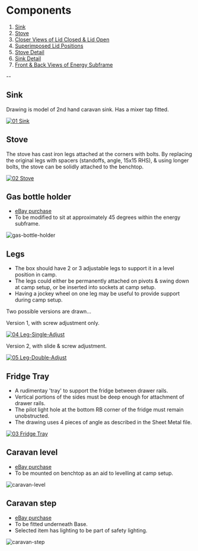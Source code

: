 # Components

1. [Sink](#01)
2. [Stove](#02)
3. [Closer Views of Lid Closed & Lid Open](#03)
4. [Superimposed Lid Positions](#04)
5. [Stove Detail](#05)
6. [Sink Detail](#06)
7. [Front & Back Views of Energy Subframe](#07)

--

## <a id="01"></a> Sink

Drawing is model of 2nd hand caravan sink. Has a mixer tap fitted.

[![01 Sink](Components/01-Sink.png)](Components/01-Sink.pdf "01 Sink")

## <a id="02"></a> Stove

The stove has cast iron legs attached at the corners with bolts. By replacing the original legs with spacers (standoffs, angle, 15x15 RHS), & using longer bolts, the stove can be solidly attached to the benchtop.

[![02 Stove](Components/02-Stove.png)](Components/02-Stove.pdf "02 Stove")

## Gas bottle holder

* [eBay purchase](https://www.ebay.com.au/itm/254621457008)
* To be modified to sit at approximately 45 degrees within the energy subframe.

![gas-bottle-holder](_images/gas-bottle-holder.jpeg)

## Legs

* The box should have 2 or 3 adjustable legs to support it in a level position in camp.
* The legs could either be permanently attached on pivots & swing down at camp setup, or be inserted into sockets at camp setup.
* Having a jockey wheel on one leg may be useful to provide support during camp setup.

Two possible versions are drawn…

Version 1, with screw adjustment only.

[![04 Leg-Single-Adjust](Components/04-Leg-Single-Adjust.png)](Components/04-Leg-Single-Adjust.pdf "04 Leg-Single-Adjust")

Version 2, with slide & screw adjustment.

[![05 Leg-Double-Adjust](Components/05-Leg-Double-Adjust.png)](Components/05-Leg-Double-Adjust.pdf "05 Leg-Double-Adjust")

## Fridge Tray

* A rudimentay 'tray' to support the fridge between drawer rails.
* Vertical portions of the sides must be deep enough for attachment of drawer rails.
* The pilot light hole at the bottom RB corner of the fridge must remain unobstructed.
* The drawing uses 4 pieces of angle as described in the Sheet Metal file.

[![03 Fridge Tray](Components/03-Fridge-Tray.png)](Components/03-Fridge-Tray.pdf "03 Fridge Tray")

## Caravan level

* [eBay purchase](https://www.ebay.com.au/itm/125243519326)
* To be mounted on benchtop as an aid to levelling at camp setup.

![caravan-level](_images/caravan-level.jpeg)

## Caravan step

* [eBay purchase](https://www.ebay.com.au/itm/293101007284)
* To be fitted underneath Base.
* Selected item has lighting to be part of safety lighting.

![caravan-step](_images/caravan-step.jpeg)
